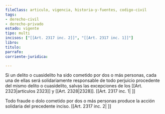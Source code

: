 ```yaml
---
fileClass: articulo, vigencia, historia-y-fuentes, codigo-civil
tags:
- derecho-civil
- derecho-privado
estado: vigente
tipo: multi
incisos: ["[[Art. 2317 inc. 2]]", "[[Art. 2317 inc. 1]]"]
libro:
titulo:
parrafo:
corriente-juridica:

---
```

Si un delito o cuasidelito ha sido cometido por dos o más personas, cada una de ellas será solidariamente responsable de todo perjuicio procedente del mismo delito o cuasidelito, salvas las excepciones de los [[Art. 2323|artículos 2323]] y [[Art. 2328|2328]]. [[Art. 2317 inc. 1| ]]

Todo fraude o dolo cometido por dos o más personas produce la acción solidaria del precedente inciso. [[Art. 2317 inc. 2| ]]